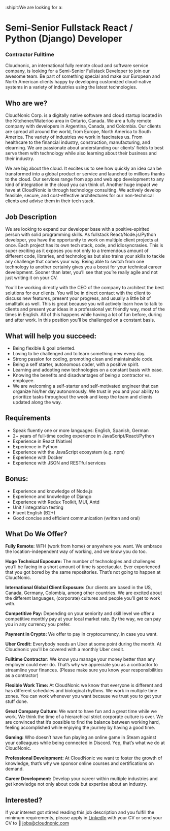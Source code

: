 :shipit:We are looking for a:

# Semi-Senior Fullstack React / Python (Django) Developer
### Contractor Fulltime

Cloudnonic, an international fully remote cloud and software service company, is looking for a Semi-Senior Fullstack Developer to join our awesome team. Be part of something special and make our European and North American clients happy by developing customized cloud-native systems in a variety of industries using the latest technologies.

## Who are we?

CloudNonic Corp. is a digitally native software and cloud startup located in the Kitchener/Waterloo area in Ontario, Canada. We are a fully remote company with developers in Argentina, Canada, and Colombia. Our clients are spread all around the world, from Europe, North America to South America. The variety of industries we work in fascinates us. From healthcare to the financial industry, construction, manufacturing, and elearning. We are passionate about understanding our clients’ fields to best serve them with technology while also learning about their business and their industry.

We are big about the cloud. It excites us to see how quickly an idea can be transformed into a global product or service and launched to millions thanks to the cloud. Our services range from app and web app development to any kind of integration in the cloud you can think of. Another huge impact we have at CloudNonic is through technology consulting. We actively develop feasible, secure, and cost-effective architectures for our non-technical clients and advise them in their tech stack.

## Job Description

We are looking to expand our developer base with a positive-spirited person with solid programming skills. As fullstack React/Node.js/Python developer, you have the opportunity to work on multiple client projects at once. Each project has its own tech stack, code, and idiosyncrasies. This is super exciting as it exposes you not only to a tremendous amount of different code, libraries, and technologies but also trains your skills to tackle any challenge that comes your way. Being able to switch from one technology to another certainly gives you a boost for your technical career development. Sooner than later, you’ll see that you’re really agile and not just writing it on your CV.

You’ll be working directly with the CEO of the company to architect the best solutions for our clients. You will be in direct contact with the client to discuss new features, present your progress, and usually a little bit of smalltalk as well. This is great because you will actively learn how to talk to clients and present your ideas in a professional yet friendly way, most of the times in English. All of this happens while having a lot of fun before, during and after work. In this position you’ll be challenged on a constant basis.

## What will help you succeed:

- Being flexible & goal oriented.
- Loving to be challenged and to learn something new every day.
- Strong passion for coding, promoting clean and maintainable code.
- Being a self starter, autonomous coder, with a positive spirit.
- Learning and adopting new technologies on a constant basis with ease.
- Knowing the benefits and disadvantages of being a contractor vs. employee.
- We are welcoming a self-starter and self-motivated engineer that can organize his/her day autonomously. We trust in you and your ability to prioritize tasks throughout the week and keep the team and clients updated along the way.

## Requirements

- Speak fluently one or more languages: English, Spanish, German
- 2+ years of full-time coding experience in JavaScript/React/Python
- Experience in React (Native)
- Experience in Python
- Experience with the JavaScript ecosystem (e.g. npm)
- Experience with Docker
- Experience with JSON and RESTful services

## Bonus:

- Experience and knowledge of Node.js
- Experience and knowledge of Django
- Experience with Redux Toolkit, MUI, Antd
- Unit / integration testing
- Fluent English (B2+)
- Good concise and efficient communication (written and oral)

## What Do We Offer?

**Fully Remote:** WFH (work from home) or anywhere you want. We embrace the location-independent way of working, and we know you do too.

**Huge Technical Exposure:** The number of technologies and challenges you’ll be facing in a short amount of time is spectacular. Ever experienced that you got bored by the same repositories. That’s not going to happen at CloudNonic.

**International Global Client Exposure:** Our clients are based in the US, Canada, Germany, Colombia, among other countries. We are excited about the different languages, (corporate) cultures and people you’ll get to work with.

**Competitive Pay:** Depending on your seniority and skill level we offer a competitive monthly pay at your local market rate. By the way, we can pay you in any currency you prefer.

**Payment in Crypto:** We offer to pay in cryptocurrency, in case you want.

**Uber Credit:** Everybody needs an Uber at some point during the month. At Cloudnonic you'll be covered with a monthly Uber credit.

**Fulltime Contractor:** We know you manage your money better than any employer could ever do. That’s why we appreciate you as a contractor to streamline your finances. (Please make sure you know your responsibilities as a contractor)

**Flexible Work Time:** At CloudNonic we know that everyone is different and has different schedules and biological rhythms. We work in multiple time zones. You can work whenever you want because we trust you to get your stuff done.

**Great Company Culture:** We want to have fun and a great time while we work. We think the time of a hierarchical strict corporate culture is over. We are convinced that it’s possible to find the balance between working hard, feeling accomplished while enjoying the journey by having a good time.

**Gaming:** Who doesn’t have fun playing an online game in Steam against your colleagues while being connected in Discord. Yep, that’s what we do at CloudNonic.

**Professional Development:** At CloudNonic we want to foster the growth of knowledge, that’s why we sponsor online courses and certifications on demand.

**Career Development:** Develop your career within multiple industries and get knowledge not only about code but expertise about an industry.

## Interested?

If your interest got stirred reading this job description and you fulfill the minimum requirements, please apply in [LinkedIn](https://www.linkedin.com/company/cloudnonic-corp/jobs/) with your CV or send your CV to :email: [jobs@cloudnonic.com](mailto:jobs@cloudnonic.com)
